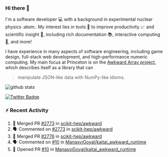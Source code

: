 ### Hi there 👋 

I'm a software developer 💻 with a background in experimental nuclear physics :atom:. My interest lies in tools :wrench: to improve productivity :chart_with_upwards_trend: and scientific insight :telescope:, including rich documentation 📚, interactive computing 🧮, and more! 

I have experience in many aspects of software engineering, including game design, full-stack web development, and high-performance numeric computing. My main focus at Princeton is on the [Awkward Array project](awkward-array.org/), which describes itself as a library that can 
> manipulate JSON-like data with NumPy-like idioms.

![github stats](https://github-readme-stats.vercel.app/api?username=agoose77&show_icons=true&hide_rank=true&hide_title=true&bg_color=30,e76445,904e95&text_color=efe3ec&icon_color=efe3ec)
<!--
**agoose77/agoose77** is a ✨ _special_ ✨ repository because its `README.md` (this file) appears on your GitHub profile.

Here are some ideas to get you started:

- 🔭 I’m currently working on ...
- 🌱 I’m currently learning ...
- 👯 I’m looking to collaborate on ...
- 🤔 I’m looking for help with ...
- 💬 Ask me about ...
- 📫 How to reach me: ...
- 😄 Pronouns: ...
- ⚡ Fun fact: ...
-->

[![Twitter Badge](https://img.shields.io/twitter/follow/agoose77?style=flat-square&logo=Twitter&logoColor=white&color=cornflowerblue)](https://twitter.com/agoose77)

### :zap: Recent Activity

<!--START_SECTION:activity-->
1. 🎉 Merged PR [#2773](https://github.com/scikit-hep/awkward/pull/2773) in [scikit-hep/awkward](https://github.com/scikit-hep/awkward)
2. 🗣 Commented on [#2773](https://github.com/scikit-hep/awkward/pull/2773#issuecomment-1781169712) in [scikit-hep/awkward](https://github.com/scikit-hep/awkward)
3. 🎉 Merged PR [#2776](https://github.com/scikit-hep/awkward/pull/2776) in [scikit-hep/awkward](https://github.com/scikit-hep/awkward)
4. 🗣 Commented on [#10](https://github.com/ManasviGoyal/kaitai_awkward_runtime/pull/10#issuecomment-1781153716) in [ManasviGoyal/kaitai_awkward_runtime](https://github.com/ManasviGoyal/kaitai_awkward_runtime)
5. 💪 Opened PR [#10](https://github.com/ManasviGoyal/kaitai_awkward_runtime/pull/10) in [ManasviGoyal/kaitai_awkward_runtime](https://github.com/ManasviGoyal/kaitai_awkward_runtime)
<!--END_SECTION:activity-->
